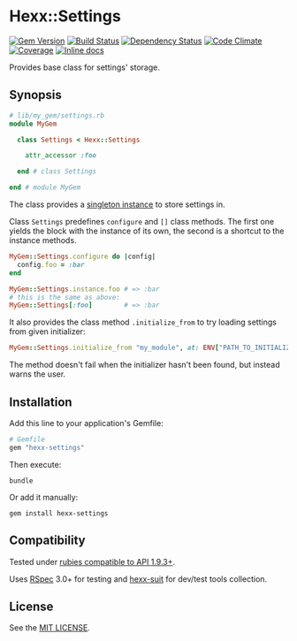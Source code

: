 Hexx::Settings
===================

[![Gem Version](https://img.shields.io/gem/v/hexx-settings.svg)][gem]
[![Build Status](https://img.shields.io/travis/nepalez/hexx-settings/master.svg)][travis]
[![Dependency Status](https://img.shields.io/gemnasium/nepalez/hexx-settings.svg)][gemnasium]
[![Code Climate](https://img.shields.io/codeclimate/github/nepalez/hexx-settings.svg)][codeclimate]
[![Coverage](https://img.shields.io/coveralls/nepalez/hexx-settings.svg)][coveralls]
[![Inline docs](http://inch-ci.org/github/nepalez/hexx-settings.svg)][inch]

[codeclimate]: https://codeclimate.com/github/nepalez/hexx-settings
[coveralls]: https://coveralls.io/r/nepalez/hexx-settings
[gem]: https://rubygems.org/gems/hexx-settings
[gemnasium]: https://gemnasium.com/nepalez/hexx-settings
[travis]: https://travis-ci.org/nepalez/hexx-settings
[inch]: https://inch-ci.org/github/nepalez/hexx-settings

Provides base class for settings' storage.

Synopsis
--------

```ruby
# lib/my_gem/settings.rb
module MyGem

  class Settings < Hexx::Settings

    attr_accessor :foo

  end # class Settings

end # module MyGem
```

The class provides a [singleton instance] to store settings in.

Class `Settings` predefines `configure` and `[]` class methods.
The first one yields the block with the instance of its own, the second
is a shortcut to the instance methods.

```ruby
MyGem::Settings.configure do |config|
  config.foo = :bar
end

MyGem::Settings.instance.foo # => :bar
# this is the same as above:
MyGem::Settings[:foo]        # => :bar
```

It also provides the class method `.initialize_from` to try loading
settings from given initializer:

```ruby
MyGem::Settings.initialize_from "my_module", at: ENV["PATH_TO_INITIALIZERS"]
```

The method doesn't fail when the initializer hasn't been found, but instead
warns the user.

[singleton instance]: http://ruby-doc.org/stdlib-1.9.3/libdoc/singleton/rdoc/Singleton.html

Installation
------------

Add this line to your application's Gemfile:

```ruby
# Gemfile
gem "hexx-settings"
```

Then execute:

```
bundle
```

Or add it manually:

```
gem install hexx-settings
```

Compatibility
-------------

Tested under [rubies compatible to API 1.9.3+](.travis.yml).

Uses [RSpec] 3.0+ for testing and [hexx-suit] for dev/test tools collection.

[RSpec]: http://rspec.info/
[hexx-suit]: http://github.com/nepalez/hexx-suit

License
-------

See the [MIT LICENSE](LICENSE).
